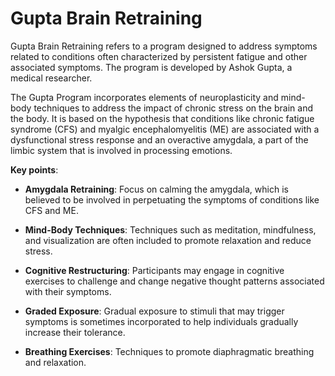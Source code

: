 # Gupta Brain Retraining

Gupta Brain Retraining refers to a program designed to address symptoms related to conditions often characterized by persistent fatigue and other associated symptoms. The program is developed by Ashok Gupta, a medical researcher.

The Gupta Program incorporates elements of neuroplasticity and mind-body techniques to address the impact of chronic stress on the brain and the body. It is based on the hypothesis that conditions like chronic fatigue syndrome (CFS) and myalgic encephalomyelitis (ME) are associated with a dysfunctional stress response and an overactive amygdala, a part of the limbic system that is involved in processing emotions.

**Key points**:

* **Amygdala Retraining**: Focus on calming the amygdala, which is believed to be involved in perpetuating the symptoms of conditions like CFS and ME.

* **Mind-Body Techniques**: Techniques such as meditation, mindfulness, and visualization are often included to promote relaxation and reduce stress.

* **Cognitive Restructuring**: Participants may engage in cognitive exercises to challenge and change negative thought patterns associated with their symptoms.

* **Graded Exposure**: Gradual exposure to stimuli that may trigger symptoms is sometimes incorporated to help individuals gradually increase their tolerance.

* **Breathing Exercises**: Techniques to promote diaphragmatic breathing and relaxation.
